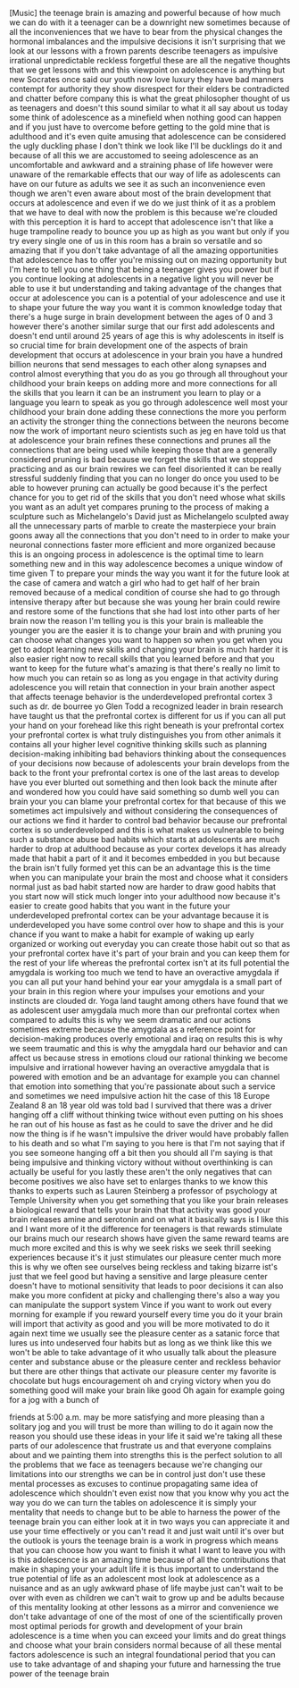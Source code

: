 
[Music]
the teenage brain is amazing and
powerful because of how much we can do
with it a teenager can be a downright
new sometimes because of all the
inconveniences that we have to bear from
the physical changes the hormonal
imbalances and the impulsive decisions
it isn&#39;t surprising that we look at our
lessons with a frown parents describe
teenagers as impulsive irrational
unpredictable reckless forgetful these
are all the negative thoughts that we
get lessons with and this viewpoint on
adolescence is anything but new Socrates
once said our youth now love luxury they
have bad manners contempt for authority
they show disrespect for their elders be
contradicted and chatter before company
this is what the great philosopher
thought of us as teenagers and doesn&#39;t
this sound similar to what it all say
about us today some think of adolescence
as a minefield when nothing good can
happen and if you just have to overcome
before getting to the gold mine that is
adulthood and it&#39;s even quite amusing
that adolescence can be considered the
ugly duckling phase I don&#39;t think we
look like I&#39;ll be ducklings do it and
because of all this we are accustomed to
seeing adolescence as an uncomfortable
and awkward and a straining phase of
life however were unaware of the
remarkable effects that our way of life
as adolescents can have on our future as
adults we see it as such an
inconvenience even though we aren&#39;t even
aware about most of the brain
development that occurs at adolescence
and even if we do we just think of it as
a problem that we have to deal with
now the problem is this because we&#39;re
clouded with this perception it is hard
to accept that adolescence isn&#39;t that
like a huge trampoline ready to bounce
you up as high as you want but only if
you try every single one of us in this
room has a brain so versatile and so
amazing that if you don&#39;t take advantage
of all the amazing opportunities that
adolescence has to offer you&#39;re missing
out on mazing opportunity but I&#39;m here
to tell you one thing that being a
teenager gives you power but if you
continue looking at adolescents in a
negative light you will never be able to
use it but understanding and taking
advantage of the changes that occur at
adolescence you can is a potential of
your adolescence and use it to shape
your future the way you want it is
common knowledge today that there&#39;s a
huge surge in brain development between
the ages of 0 and 3 however there&#39;s
another similar surge that our first add
adolescents and doesn&#39;t end until around
25 years of age this is why adolescents
in itself is so crucial time for brain
development one of the aspects of brain
development that occurs at adolescence
in your brain you have a hundred billion
neurons that send messages to each other
along synapses and control almost
everything that you do as you go through
all throughout your childhood your brain
keeps on adding more and more
connections for all the skills that you
learn it can be an instrument you learn
to play or a language you learn to speak
as you go through adolescence
well most your childhood your brain done
adding these connections the more you
perform an activity the stronger thing
the connections between the neurons
become now the work of important neuro
scientists such as jeg en have told us
that at adolescence your brain refines
these connections and prunes all the
connections that are being used while
keeping those that are
a generally considered pruning is bad
because we forget the skills that we
stopped practicing and as our brain
rewires we can feel disoriented it can
be really stressful suddenly finding
that you can no longer do once you used
to be able to however pruning can
actually be good because it&#39;s the
perfect chance for you to get rid of the
skills that you don&#39;t need whose what
skills you want as an adult yet compares
pruning to the process of making a
sculpture such as Michelangelo&#39;s David
just as Michelangelo sculpted away all
the unnecessary parts of marble to
create the masterpiece your brain goons
away all the connections that you don&#39;t
need to in order to make your neuronal
connections faster more efficient and
more organized because this is an
ongoing process in adolescence is the
optimal time to learn something new and
in this way
adolescence becomes a unique window of
time given T to prepare your minds the
way you want it for the future
look at the case of camera and watch a
girl who had to get half of her brain
removed because of a medical condition
of course she had to go through
intensive therapy after but because she
was young her brain could rewire and
restore some of the functions that she
had lost into other parts of her brain
now the reason I&#39;m telling you is this
your brain is malleable the younger you
are the easier it is to change your
brain and with pruning you can choose
what changes you want to happen so when
you get when you get to adopt learning
new skills and changing your brain is
much harder it is also easier right now
to recall skills that you learned before
and that you want to keep for the future
what&#39;s amazing is that there&#39;s really no
limit to how much you can retain so as
long as you engage in that activity
during adolescence you will retain that
connection in your brain another aspect
that affects teenage behavior is the
underdeveloped prefrontal cortex 3
such as dr. de bourree yo Glen Todd a
recognized leader in brain research have
taught us that the prefrontal cortex is
different for us if you can all put your
hand on your forehead like this right
beneath is your prefrontal cortex your
prefrontal cortex is what truly
distinguishes you from other animals it
contains all your higher level cognitive
thinking skills such as planning
decision-making inhibiting bad behaviors
thinking about the consequences of your
decisions now because of adolescents
your brain develops from the back to the
front your prefrontal cortex is one of
the last areas to develop
have you ever blurted out something and
then look back the minute after and
wondered how you could have said
something so dumb well you can brain
your you can blame your prefrontal
cortex for that because of this we
sometimes act impulsively and without
considering the consequences of our
actions we find it harder to control bad
behavior because our prefrontal cortex
is so underdeveloped and this is what
makes us vulnerable to being such a
substance abuse bad habits which starts
at adolescents are much harder to drop
at adulthood because as your cortex
develops it has already made that habit
a part of it and it becomes embedded in
you but because the brain isn&#39;t fully
formed yet this can be an advantage this
is the time when you can manipulate your
brain the most and choose what it
considers normal just as bad habit
started now are harder to draw good
habits that you start now will stick
much longer into your adulthood now
because it&#39;s easier to create good
habits that you want in the future your
underdeveloped prefrontal cortex can be
your advantage because it is
underdeveloped you have some control
over how to shape and this is your
chance if you want to make a habit for
example of waking up early organized or
working out everyday you can create
those habit out so that as your
prefrontal cortex
have it&#39;s part of your brain and you can
keep them for the rest of your life
whereas the prefrontal cortex isn&#39;t at
its full potential the amygdala is
working too much
we tend to have an overactive amygdala
if you can all put your hand behind your
ear your amygdala is a small part of
your brain in this region where your
impulses your emotions and your
instincts are clouded dr. Yoga land
taught among others have found that we
as adolescent user amygdala much more
than our prefrontal cortex when compared
to adults this is why we seem dramatic
and our actions sometimes extreme
because the amygdala as a reference
point for decision-making produces
overly emotional and iraq on results
this is why we seem traumatic and this
is why the amygdala hard our behavior
and can affect us because stress in
emotions cloud our rational thinking we
become impulsive and irrational however
having an overactive amygdala that is
powered with emotion and be an advantage
for example you can channel that emotion
into something that you&#39;re passionate
about such a service and sometimes we
need impulsive action hit the case of
this 18 Europe Zealand 8 an 18 year old
was told bad I survived that there was a
driver hanging off a cliff without
thinking twice without even putting on
his shoes he ran out of his house as
fast as he could to save the driver and
he did now the thing is if he wasn&#39;t
impulsive the driver would have probably
fallen to his death and so what I&#39;m
saying to you here
is that I&#39;m not saying that if you see
someone hanging off a bit then you
should all I&#39;m saying is that being
impulsive and thinking victory without
without overthinking is can actually be
useful for you lastly these aren&#39;t the
only negatives that can become positives
we also have set to enlarges
thanks to we know this thanks to experts
such as Lauren Steinberg a professor of
psychology at Temple University when you
get something that you like your brain
releases a biological reward that tells
your brain that that activity was good
your brain releases amine and serotonin
and on what it basically says is I like
this and I want more of it the
difference for teenagers is that rewards
stimulate our brains much our research
shows have given the same reward teams
are much more excited and this is why we
seek risks we seek thrill seeking
experiences because it&#39;s it just
stimulates our pleasure center much more
this is why we often see ourselves being
reckless and taking bizarre ist&#39;s just
that we feel good but having a sensitive
and large pleasure center doesn&#39;t have
to motional sensitivity that leads to
poor decisions it can also make you more
confident at picky and challenging
there&#39;s also a way you can manipulate
the support system Vince if you want to
work out every morning for example if
you reward yourself every time you do it
your brain will import that activity as
good and you will be more motivated to
do it again next time we usually see the
pleasure center as a satanic force that
lures us into undeserved four habits but
as long as we think like this we won&#39;t
be able to take advantage of it who
usually talk about the pleasure center
and substance abuse or the pleasure
center and reckless behavior but there
are other things that activate our
pleasure center my favorite is chocolate
but hugs encouragement oh and crying
victory when you do something good will
make your brain like good Oh again for
example going for a jog with a bunch of

friends at 5:00 a.m.
may be more satisfying and more pleasing
than a solitary jog and you will trust
be more than willing to do it again now
the reason you should use these ideas in
your life
it said we&#39;re taking all these parts of
our adolescence that frustrate us and
that everyone complains about and we
painting them into strengths this is the
perfect solution to all the problems
that we face as teenagers because we&#39;re
changing our limitations into our
strengths we can be in control
just don&#39;t use these mental processes as
excuses to continue propagating same
idea of adolescence which shouldn&#39;t even
exist now that you know why you act the
way you do we can turn the tables on
adolescence it is simply your mentality
that needs to change but to be able to
harness the power of the teenage brain
you can either look at it in two ways
you can appreciate it and use your time
effectively or you can&#39;t read it and
just wait until it&#39;s over but the
outlook is yours the teenage brain is a
work in progress
which means that you can choose how you
want to finish it what I want to leave
you with is this adolescence is an
amazing time because of all the
contributions that make in shaping your
your adult life
it is thus important to understand the
true potential of life as an adolescent
most look at adolescence as a nuisance
and as an ugly awkward phase of life
maybe just can&#39;t wait to be over with
even as children we can&#39;t wait to grow
up and be adults because of this
mentality looking at other lessons as a
mirror and convenience we don&#39;t take
advantage of one of the most of one of
the scientifically proven most optimal
periods for growth and development of
your brain adolescence is a time when
you can exceed your limits and do great
things and choose what your brain
considers normal because of all these
mental factors adolescence is such an
integral foundational period that you
can use to take advantage of
and shaping your future and harnessing
the true power of the teenage brain
